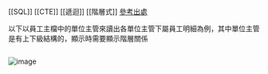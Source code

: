 [[SQL]] [[CTE]] [[遞迴]] [[階層式]]
[參考出處](https://hackmd.io/@johnsonnote/sqlds_sql_cte#23-%E5%96%AE%E9%9A%8E%E9%81%9E%E8%BF%B4%E6%9F%A5%E8%A9%A2%E7%AF%84%E4%BE%8B)

以下以員工主檔中的單位主管來讀出各單位主管下屬員工明細為例，其中單位主管是有上下級結構的，顯示時需要顯示階層關係

```SQL

```

![image](https://hackmd.io/_uploads/SJnlHu4W1x.png)